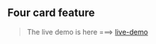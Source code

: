 ## Four card feature

> The live demo is here ===> [live-demo](https://katongole-isaac.github.io/four-card/ "Four card feature")
